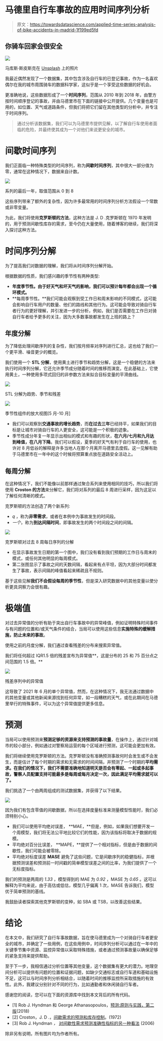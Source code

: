 # 马德里自行车事故的应用时间序列分析

> 原文：<https://towardsdatascience.com/applied-time-series-analysis-of-bike-accidents-in-madrid-1f199ed5fd>

## 你骑车回家会很安全

![](img/bd7da8fe76dec6e5325ccfa7c07e3eeb.png)

马库斯·斯皮斯克在 [Unsplash](https://unsplash.com?utm_source=medium&utm_medium=referral) 上的照片

我最近偶然发现了一个数据集，其中包含涉及自行车的已登记事故，作为一名喜欢偶尔在我的城市周围骑车的数据科学家，这似乎是一个享受这些数据的好机会。

更准确地说，这些数据形成了一个**时间序列**，范围从 2010 年到 2018 年，由警方按时间顺序登记的事故，并由马德里市在下面的链接中公开提供。几个变量也是可用的，如位置、天气或道路条件，但我们将把它们留在其他类型的分析中，并专注于时间序列。

[](https://datos.madrid.es/portal/site/egob/menuitem.c05c1f754a33a9fbe4b2e4b284f1a5a0/?vgnextoid=20f4a87ebb65b510VgnVCM1000001d4a900aRCRD&vgnextchannel=374512b9ace9f310VgnVCM100000171f5a0aRCRD&vgnextfmt=default)  

> 通过分析该数据集，我们可以为马德里市提供见解，以了解自行车使用者面临的危险，并最终使其成为一个对他们来说更安全的城市。

# 间歇时间序列

我们正面临一种特殊类型的时间序列，称为**间歇时间序列**，其中很大一部分值为零，通常在这种情况下，数据来自计数。

![](img/bfc747025cedd6526edfb48f1a3a1585.png)

系列的最后一年，取值范围从 0 到 8

这些序列带来了额外的复杂性，因为许多最常用的时间序列分析方法假设一个常数或非零变量。

为此，我们将使用**克罗斯顿的方法**，这种方法是 J. D .克罗斯顿在 1970 年发明的，用于预测间歇性库存的需求，至今仍在大量使用，随着博客的继续，我们将深入探讨这种方法。

# 时间序列分解

为了提高我们对数据的理解，我们将从时间序列分解开始。

根据数据的性质，我们感兴趣的季节性有两种类型:

*   **年度季节性。由于好天气和坏天气的影响，我们可以预计每年都会出现一个循环模式。**
*   **每周季节性。**我们可能会观察到受工作日和周末影响的不同模式，这可能会影响自行车用户的数量、他们的路线和其他行为。这可能会导致对骑自行车者行为的更好理解，并引发进一步的分析，例如，我们是否需要在工作日对骑自行车者给予更多的关注，因为大多数事故都发生在上班的路上？

## 年度分解

为了降低处理间歇序列的复杂性，我们按月频率对序列进行汇总，这也给了我们一个更平滑、噪音更少的概览。

我们使用一个 **STL 分解**，使用黄土进行季节和趋势分解，这是一个稳健的方法来执行时间序列分解，它还允许季节成分随着时间的推移而演变。在此基础上，它使用黄土，一种使用多项式回归的非参数方法来拟合目标变量的平滑曲线。

![](img/bdfb2135ec6a622beabe33a57178e542.png)

STL 分解为趋势、季节和残差

![](img/794177ab900766ffda74d03338ba9be8.png)

季节性组件的放大视图[5 月-10 月]

*   我们可以观察到**交通事故的增长趋势**，而**在过去三年**已经持平，如果我们的目标是让城市对骑自行车的人更安全，这可能是一个积极的迹象。
*   季节性成分年复一年显示出相似的模式和有趣的形状，**在六月/七月和九月达到峰值，在八月下降**。我们可以假设，夏季的好天气有利于自行车的使用，也许对 8 月低谷的解释是许多当地人在那个月离开马德里去度假。这一见解有助于马德里市在一年中的这个时候将预算重点放在道路安全活动上。

## 每周分解

在这种情况下，我们不能像以前那样通过聚合系列来使用相同的技巧，所以我们将使用 **Croston 的方法**来分解它，我们将对系列的最后 8 周进行采样，因为这足以了解任何清晰的模式。

克罗斯顿的方法创造了两个新系列:

*   *q* ，称为**非零需求**，或者在本例中为事故发生的时间段。
*   *一个*，称为**到达间隔时间**，即事故发生的两个时间段之间的间隔。

![](img/e164c2f10b07a9bf9511864e66dce5be.png)

克罗斯顿对过去 8 周每日序列的分解

*   在显示事故发生日期的第一个图中，我们没有看到我们预期的工作日与周末的模式，或任何其他明显的每周模式。
*   第二张图显示了事故之间的天数间隔，看起来有点平坦，因为大部分时间都发生了事故，表示间隔的峰值看起来稀疏且不规则。

基于这些见解**我们不会假设每周的季节性**，但是深入研究数据中的其他变量以使分析更具洞察力会很有趣。

# 极端值

对过去异常值的分析有助于突出自行车事故中的异常峰值，例如证明特殊时间事件与有问题的位置和/或天气条件的结合，当局可以使用这些信息**实施特殊的缓解措施，防止未来的事故**。

使用之前的月度分解，我们通过查看残差的分布来搜索异常值。

我们将任何超过 IQR1.5 倍的残差宣布为异常值**，这是分布的 25 和 75 百分点之间范围的 1.5 倍。**

![](img/af9649a41020c585786867ee4a957c44.png)

残差序列中的异常值

这导致了 2021 年 6 月的单个异常值，然而，在这种情况下，我无法通过数据中的其他变量或其他新闻来源找到任何异常，如一段糟糕的天气，或在此期间在马德里举行的特殊事件，可以为这个异常值提供更多信息。

# 预测

当局可以使用预测来**预测足够的资源来支持预测的事故量**，在操作上，通过针对城市的较小部分，例如通过对警察局运营的每个区域进行预测，这可能会更加有效。

我们将继续使用克罗斯顿的方法。克罗斯顿没有准确预测事故何时会发生或不会发生，而是估计了每个时期的需求和无需求的时间间隔，并预测了一个时期的**平均需求。在我们的情况下，我们不需要准确地知道明天是否会有零起、一起或多起事故，警察人员配置支持可能最多是每周或每月决定一次，因此满足平均需求就可以了。**

我们挑选了一个由两周组成的测试数据集，并获得了以下结果。

![](img/731b0a068d373ccd830a5157192cd752.png)

因为我们有包含零值的间歇数据，所以在选择度量标准来测量模型性能时，我们必须特别小心。

*   我们可以使用平均绝对误差， **MAE，**但是，例如，如果我们想要开发一个周模型，我们将无法公平地比较它们的性能，因为该指标将取决于数据的规模。
*   平均绝对百分比误差， **MAPE，**提供了一个相对指标，但是由于数据的间歇性，我们可能会被零除。
*   平均绝对标度误差 **MASE** 避免了这些问题，它是间歇序列的稳健指标，并根据预测误差和预测前一时间戳的简单模型误差之间的比率，为我们提供了一个无标度指标。

我们的预测是两周的 *1.33* ，模型得到的 MAE 为 *0.92* ，MASE 为 *0.65* 。这可以解释为平均来说，由于高估或低估，模型几乎偏离 1 次，MASE 告诉我们，模型优于简单预测的基线。

我鼓励读者探索其他克罗斯顿的变种，如 SBA 或 TSB，以改善这些结果。

# 结论

在本文中，我们研究了自行车事故数据，旨在使马德里成为一个对骑自行车者更安全的城市，并确定了一些用例，在这些用例中，时间序列分析可以通过在一年中的关键季节集中资源、监控异常值以采取特殊措施，或者通过预测事故量以确保足够的紧急支持来提供帮助。

至于下一步，我相信通过分析位置等其他变量，这个数据集有更大的潜力。地理空间分析可以提供有问题的位置和证据问题，如缺少交通标志或自行车道和基础设施不足，这可以与时间序列分析相结合，以随着时间的推移监控所采取措施的有效性。此外，我建议分别针对不同的行为，比如通勤者和休闲骑自行车者。

感谢您的阅读，您可以在下面的资源库中找到本文背后的所有代码。

[](https://github.com/antonioramos1/time-series-analysis-bikes-madrid)  

*   [1] Rob J. Hyndman 和 George Athanasopoulos，[预测:原则与实践，第二版](https://otexts.com/fpp2/)(2018)
*   [2] Croston，J. D .，[间歇需求的预测和库存控制](https://www.jstor.org/stable/3007885)。(1972)
*   [3] Rob J. Hyndman *，* [对间歇性需求预测准确性指标的另一种看法](https://robjhyndman.com/papers/foresight.pdf) (2006)

除非另有说明，所有图片均为作者所有。